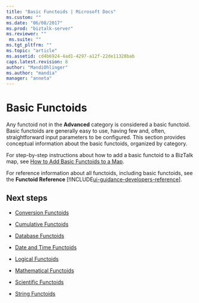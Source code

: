 ```yaml
---
title: "Basic Functoids | Microsoft Docs"
ms.custom: ""
ms.date: "06/08/2017"
ms.prod: "biztalk-server"
ms.reviewer: ""
 ms.suite: ""
ms.tgt_pltfrm: ""
ms.topic: "article"
ms.assetid: cd4b6924-4ad1-4297-a12f-22de11328bab
caps.latest.revision: 8
author: "MandiOhlinger"
ms.author: "mandia"
manager: "anneta"
---
```

# Basic Functoids
Any functoid not in the **Advanced** category is considered a basic functoid. Basic functoids are generally easy to use, having few and, often, straightforward input parameters to be configured. This section provides conceptual information about the basic functoids, organized by category.  
  
 For step-by-step instructions about how to add a basic functoid to a BizTalk map, see [How to Add Basic Functoids to a Map](../core/how-to-add-basic-functoids-to-a-map.md).  
  
 For reference information about all functoids, including basic functoids, see the **Functoid Reference** [!INCLUDE[ui-guidance-developers-reference](../includes/ui-guidance-developers-reference.md)].
  
## Next steps
  
-   [Conversion Functoids](../core/conversion-functoids.md)  
  
-   [Cumulative Functoids](../core/cumulative-functoids.md)  
  
-   [Database Functoids](../core/database-functoids.md)  
  
-   [Date and Time Functoids](../core/date-and-time-functoids.md)  
  
-   [Logical Functoids](../core/logical-functoids.md)  
  
-   [Mathematical Functoids](../core/mathematical-functoids.md)  
  
-   [Scientific Functoids](../core/scientific-functoids.md)  
  
-   [String Functoids](../core/string-functoids.md)